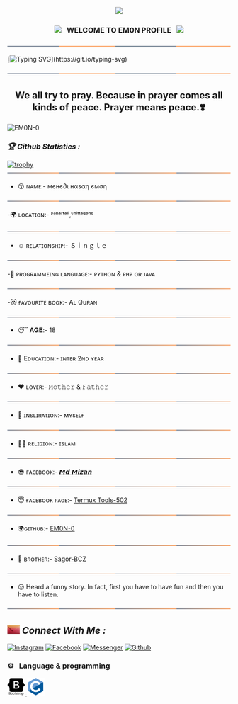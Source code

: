 <p align="center"><img src="https://img.shields.io/badge/MADE%20IN BANGLADESHI-SPAMMAR AND PROGRAMMER-green?colorA=%23ff0000&colorB=%23017e40&style=flat-square">

<h3 align="center">
  <img src="https://emoji.discord.st/emojis/768b108d-274f-4f44-a634-8477b16efce7.gif" width="25">
  &nbsp; WELCOME TO EM0N PROFILE &nbsp;
  <img src="https://emoji.discord.st/emojis/768b108d-274f-4f44-a634-8477b16efce7.gif" width="25">
</h3>

<img align="center" alt="line" src="https://github.com/DalpatRathore/dalpatrathore/blob/main/assets/images/line-1.svg">

[![Typing SVG](https://readme-typing-svg.herokuapp.com?color=%23F70B10&size=27&lines=I+am+Mehedi+Hasan+Emon;+It's+Not+A+Just+Name+Bro;It's+A+Brand;)](https://git.io/typing-svg)

</p>

<img align="center" alt="line" src="https://github.com/DalpatRathore/dalpatrathore/blob/main/assets/images/line-1.svg">

<h2 align="center">We all try to pray. Because in prayer comes all kinds of peace. Prayer means peace.❣️</h2>

<p align="EM0N-0"> <img src="https://komarev.com/ghpvc/?username=EM0N-0-1&label=Profile%20views&color=eb4d3d&style=flat-square" alt="EM0N-0" /> </p>
</i></b></h3>

<h3><b><i>🏆 Github Statistics :</i></b></h3>
<a href="https://github.com/EM0N-0"><img title="trophy" src="https://github-profile-trophy.vercel.app/?username=EM0N-0&theme=monokai"></a>


<img align="center" alt="line" src="https://github.com/DalpatRathore/dalpatrathore/blob/main/assets/images/line-2.svg">

- 😚 ɴᴀᴍᴇ:- мєнє∂ι нαѕαη ємση

<img align="center" alt="line" src="https://github.com/DalpatRathore/dalpatrathore/blob/main/assets/images/line-2.svg">

-🌍 ʟᴏᴄᴀᴛɪᴏɴ:- ᴾᵃʰᵃʳᵗᵃˡⁱ,ᶜʰⁱᵗᵗᵃᵍᵒⁿᵍ

<img align="center" alt="line" src="https://github.com/DalpatRathore/dalpatrathore/blob/main/assets/images/line-2.svg">

- ☺️ ʀᴇʟᴀᴛɪᴏɴsʜɪᴘ:- Ｓｉｎｇｌｅ

<img align="center" alt="line" src="https://github.com/DalpatRathore/dalpatrathore/blob/main/assets/images/line-2.svg">

-🤫 ᴘʀᴏɢʀᴀᴍᴍᴇɪɴɢ ʟᴀɴɢᴜᴀɢᴇ:- ᴘʏᴛʜᴏɴ & ᴘʜᴘ ᴏʀ ᴊᴀᴠᴀ

<img align="center" alt="line" src="https://github.com/DalpatRathore/dalpatrathore/blob/main/assets/images/line-2.svg">

-😻 ғᴀᴠᴏᴜʀɪᴛᴇ ʙᴏᴏᴋ:- Aʟ Qᴜʀᴀɴ

<img align="center" alt="line" src="https://github.com/DalpatRathore/dalpatrathore/blob/main/assets/images/line-2.svg">

- 😴 𝐀𝐆𝐄:- 18

<img align="center" alt="line" src="https://github.com/DalpatRathore/dalpatrathore/blob/main/assets/images/line-2.svg">

- 📕 Eᴅᴜᴄᴀᴛɪᴏɴ:- ɪɴᴛᴇʀ 2ɴᴅ ʏᴇᴀʀ

<img align="center" alt="line" src="https://github.com/DalpatRathore/dalpatrathore/blob/main/assets/images/line-2.svg">

- ❤ ʟᴏᴠᴇʀ:- 𝙼𝚘𝚝𝚑𝚎𝚛 & 𝙵𝚊𝚝𝚑𝚎𝚛

<img align="center" alt="line" src="https://github.com/DalpatRathore/dalpatrathore/blob/main/assets/images/line-2.svg">

- 🌚 ɪɴsʟɪʀᴀᴛɪᴏɴ:- ᴍʏsᴇʟғ

<img align="center" alt="line" src="https://github.com/DalpatRathore/dalpatrathore/blob/main/assets/images/line-2.svg">

- 🤲🏻 ʀᴇʟɪɢɪᴏɴ:- ɪsʟᴀᴍ

<img align="center" alt="line" src="https://github.com/DalpatRathore/dalpatrathore/blob/main/assets/images/line-2.svg">

- 😎 ғᴀᴄᴇʙᴏᴏᴋ:- [𝙈𝙙 𝙈𝙞𝙯𝙖𝙣](https://www.facebook.com/mr.EM0N.502)

<img align="center" alt="line" src="https://github.com/DalpatRathore/dalpatrathore/blob/main/assets/images/line-2.svg">

- 😇 ғᴀᴄᴇʙᴏᴏᴋ ᴘᴀɢᴇ:- [Termux Tools-502](https://www.facebook.com/Termux-Tools-502-100961239025559/)

<img align="center" alt="line" src="https://github.com/DalpatRathore/dalpatrathore/blob/main/assets/images/line-2.svg">

- 🌍ɢɪᴛʜᴜʙ:- [EM0N-0](https://github.com/EM0N-0)


<img align="center" alt="line" src="https://github.com/DalpatRathore/dalpatrathore/blob/main/assets/images/line-2.svg">

- 👭 ʙʀᴏᴛʜᴇʀ:- [Sagor-BCZ](https://github.com/Sagor-BCZ)

<img align="center" alt="line" src="https://github.com/DalpatRathore/dalpatrathore/blob/main/assets/images/line-2.svg">

- 😒 Heard a funny story.  In fact, first you have to have fun and then you have to listen.

<img align="center" alt="line" src="https://github.com/DalpatRathore/dalpatrathore/blob/main/assets/images/line-2.svg">

<h2><img width="28" src="https://github.com/DalpatRathore/dalpatrathore/blob/main/assets/icons/icon-contact.png" /><i> Connect With Me :</i></h2>

[![Instagram](https://img.shields.io/badge/IG-%40Mehedi.Emon.12-red?style=for-the-badge&logo=instagram)](https://www.instagram.com/mehedi.hasan.502)
[![Facebook](https://img.shields.io/badge/Facebook-green?style=for-the-badge&logo=facebook)](https://fb.com/https://mr.EM0N.502)
[![Messenger](https://img.shields.io/badge/Chat-Messenger-blue?style=for-the-badge&logo=messenger)](https://m.me/mr.EM0N.502)
[![Github](https://img.shields.io/badge/EM0N-0?style=for-the-badge&logo=github)](https://github.com/EM0N-0)

### ⚙️ &nbsp; Language & programming

<p align="left"> <a href="https://getbootstrap.com" target="_blank"> <img src="https://raw.githubusercontent.com/devicons/devicon/master/icons/bootstrap/bootstrap-plain-wordmark.svg" alt="bootstrap" width="40" height="40"/> </a> <a href="https://www.cprogramming.com/" target="_blank"> <img src="https://raw.githubusercontent.com/devicons/devicon/master/icons/c/c-original.svg" alt="c" width="40" height

